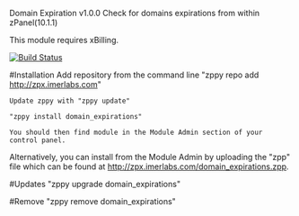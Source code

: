 Domain Expiration v1.0.0
Check for domains expirations from within zPanel(10.1.1)

This module requires xBilling.

[![Build Status](https://travis-ci.org/modpluz/domain_expirations.png?branch=1.0.0)](https://travis-ci.org/modpluz/domain_expirations)

#Installation
	Add repository from the command line
		"zppy repo add http://zpx.imerlabs.com"
	
	Update zppy with "zppy update"

	"zppy install domain_expirations"

	You should then find module in the Module Admin section of your control panel.

Alternatively, you can install from the Module Admin by uploading the "zpp" file 
which can be found at http://zpx.imerlabs.com/domain_expirations.zpp.

#Updates
	"zppy upgrade domain_expirations"

#Remove
	"zppy remove domain_expirations"



